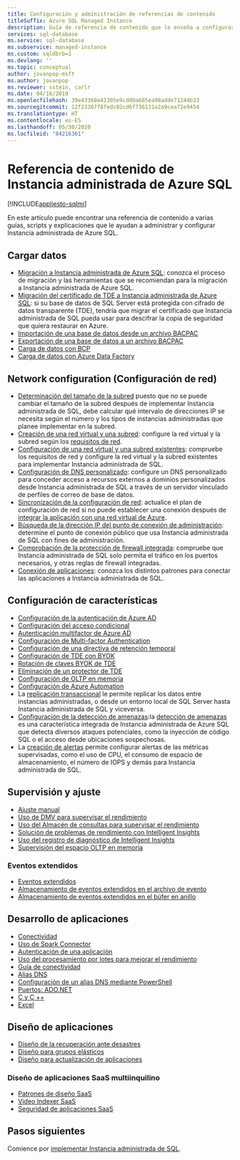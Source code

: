 ```yaml
---
title: Configuración y administración de referencias de contenido
titleSuffix: Azure SQL Managed Instance
description: Guía de referencia de contenido que le enseña a configurar y administrar Instancia administrada de Azure SQL.
services: sql-database
ms.service: sql-database
ms.subservice: managed-instance
ms.custom: sqldbrb=1
ms.devlang: ''
ms.topic: conceptual
author: jovanpop-msft
ms.author: jovanpop
ms.reviewer: sstein, carlr
ms.date: 04/16/2019
ms.openlocfilehash: 39e43368e41305e9cdd0a685ea98adde71244b33
ms.sourcegitcommit: 12f23307f8fedc02cd6f736121a2a9cea72e9454
ms.translationtype: HT
ms.contentlocale: es-ES
ms.lasthandoff: 05/30/2020
ms.locfileid: "84216361"
---
```

# <a name="azure-sql-managed-instance-content-reference"></a>Referencia de contenido de Instancia administrada de Azure SQL
[!INCLUDE[appliesto-sqlmi](../includes/appliesto-sqlmi.md)]

En este artículo puede encontrar una referencia de contenido a varias guías, scripts y explicaciones que le ayudan a administrar y configurar Instancia administrada de Azure SQL.

## <a name="load-data"></a>Cargar datos

- [Migración a Instancia administrada de Azure SQL](migrate-to-instance-from-sql-server.md): conozca el proceso de migración y las herramientas que se recomiendan para la migración a Instancia administrada de Azure SQL.
- [Migración del certificado de TDE a Instancia administrada de Azure SQL](tde-certificate-migrate.md): si su base de datos de SQL Server está protegida con cifrado de datos transparente (TDE), tendría que migrar el certificado que Instancia administrada de SQL pueda usar para descifrar la copia de seguridad que quiera restaurar en Azure.
- [Importación de una base de datos desde un archivo BACPAC](../database/database-import.md)
- [Exportación de una base de datos a un archivo BACPAC](../database/database-export.md)
- [Carga de datos con BCP](../load-from-csv-with-bcp.md)
- [Carga de datos con Azure Data Factory](../../data-factory/connector-azure-sql-database.md?toc=/azure/sql-database/toc.json)

## <a name="network-configuration"></a>Network configuration (Configuración de red)

- [Determinación del tamaño de la subred](vnet-subnet-determine-size.md) puesto que no se puede cambiar el tamaño de la subred después de implementar Instancia administrada de SQL, debe calcular qué intervalo de direcciones IP se necesita según el número y los tipos de instancias administradas que planee implementar en la subred. 
- [Creación de una red virtual y una subred](virtual-network-subnet-create-arm-template.md): configure la red virtual y la subred según los [requisitos de red](connectivity-architecture-overview.md#network-requirements). 
- [Configuración de una red virtual y una subred existentes](vnet-existing-add-subnet.md): compruebe los requisitos de red y configure la red virtual y la subred existentes para implementar Instancia administrada de SQL. 
- [Configuración de DNS personalizado](custom-dns-configure.md): configure un DNS personalizado para conceder acceso a recursos externos a dominios personalizados desde Instancia administrada de SQL a través de un servidor vinculado de perfiles de correo de base de datos. 
- [Sincronización de la configuración de red](azure-app-sync-network-configuration.md): actualice el plan de configuración de red si no puede establecer una conexión después de [integrar la aplicación con una red virtual de Azure](../../app-service/web-sites-integrate-with-vnet.md).
- [Búsqueda de la dirección IP del punto de conexión de administración](management-endpoint-find-ip-address.md): determine el punto de conexión público que usa Instancia administrada de SQL con fines de administración. 
- [Comprobación de la protección de firewall integrada](management-endpoint-verify-built-in-firewall.md): compruebe que Instancia administrada de SQL solo permita el tráfico en los puertos necesarios, y otras reglas de firewall integradas. 
- [Conexión de aplicaciones](connect-application-instance.md): conozca los distintos patrones para conectar las aplicaciones a Instancia administrada de SQL.

## <a name="feature-configuration"></a>Configuración de características

- [Configuración de la autenticación de Azure AD](../database/authentication-aad-configure.md)
- [Configuración del acceso condicional](../database/conditional-access-configure.md)
- [Autenticación multifactor de Azure AD](../database/authentication-mfa-ssms-overview.md)
- [Configuración de Multi-factor Authentication](../database/authentication-mfa-ssms-configure.md)
- [Configuración de una directiva de retención temporal](../database/temporal-tables-retention-policy.md)
- [Configuración de TDE con BYOK](../database/transparent-data-encryption-byok-configure.md)
- [Rotación de claves BYOK de TDE](../database/transparent-data-encryption-byok-key-rotation.md)
- [Eliminación de un protector de TDE](../database/transparent-data-encryption-byok-remove-tde-protector.md)
- [Configuración de OLTP en memoria](../in-memory-oltp-configure.md)
- [Configuración de Azure Automation](../database/automation-manage.md)
- La [replicación transaccional](replication-between-two-instances-configure-tutorial.md) le permite replicar los datos entre instancias administradas, o desde un entorno local de SQL Server hasta Instancia administrada de SQL y viceversa.
- [Configuración de la detección de amenazas](threat-detection-configure.md):la [detección de amenazas](../database/threat-detection-overview.md) es una característica integrada de Instancia administrada de Azure SQL que detecta diversos ataques potenciales, como la inyección de código SQL o el acceso desde ubicaciones sospechosas. 
- La [creación de alertas](alerts-create.md) permite configurar alertas de las métricas supervisadas, como el uso de CPU, el consumo de espacio de almacenamiento, el número de IOPS y demás para Instancia administrada de SQL. 

## <a name="monitoring-and-tuning"></a>Supervisión y ajuste

- [Ajuste manual](../database/performance-guidance.md)
- [Uso de DMV para supervisar el rendimiento](../database/monitoring-with-dmvs.md)
- [Uso del Almacén de consultas para supervisar el rendimiento](https://docs.microsoft.com/sql/relational-databases/performance/best-practice-with-the-query-store#Insight)
- [Solución de problemas de rendimiento con Intelligent Insights](../database/intelligent-insights-troubleshoot-performance.md)
- [Uso del registro de diagnóstico de Intelligent Insights](../database/intelligent-insights-use-diagnostics-log.md)
- [Supervisión del espacio OLTP en memoria](../in-memory-oltp-monitor-space.md)

### <a name="extended-events"></a>Eventos extendidos

- [Eventos extendidos](../database/xevent-db-diff-from-svr.md)
- [Almacenamiento de eventos extendidos en el archivo de evento](../database/xevent-code-event-file.md)
- [Almacenamiento de eventos extendidos en el búfer en anillo](../database/xevent-code-ring-buffer.md)

## <a name="develop-applications"></a>Desarrollo de aplicaciones

- [Conectividad](../database/connect-query-content-reference-guide.md#libraries)
- [Uso de Spark Connector](../../cosmos-db/spark-connector.md)
- [Autenticación de una aplicación](../database/application-authentication-get-client-id-keys.md)
- [Uso del procesamiento por lotes para mejorar el rendimiento](../performance-improve-use-batching.md)
- [Guía de conectividad](../database/troubleshoot-common-connectivity-issues.md)
- [Alias DNS](../database/dns-alias-overview.md)
- [Configuración de un alias DNS mediante PowerShell](../database/dns-alias-powershell-create.md)
- [Puertos: ADO.NET](../database/adonet-v12-develop-direct-route-ports.md)
- [C y C ++](../database/develop-cplusplus-simple.md)
- [Excel](../database/connect-excel.md)

## <a name="design-applications"></a>Diseño de aplicaciones

- [Diseño de la recuperación ante desastres](../database/designing-cloud-solutions-for-disaster-recovery.md)
- [Diseño para grupos elásticos](../database/disaster-recovery-strategies-for-applications-with-elastic-pool.md)
- [Diseño para actualización de aplicaciones](../database/manage-application-rolling-upgrade.md)

### <a name="design-multi-tenant-saas-applications"></a>Diseño de aplicaciones SaaS multiinquilino

- [Patrones de diseño SaaS](../database/saas-tenancy-app-design-patterns.md)
- [Video Indexer SaaS](../database/saas-tenancy-video-index-wingtip-brk3120-20171011.md)
- [Seguridad de aplicaciones SaaS](../database/saas-tenancy-elastic-tools-multi-tenant-row-level-security.md)



## <a name="next-steps"></a>Pasos siguientes

Comience por [implementar Instancia administrada de SQL](instance-create-quickstart.md).
